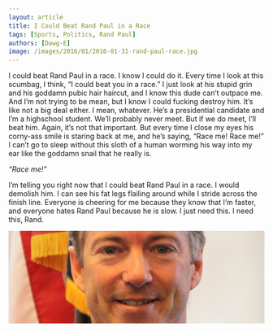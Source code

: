 ```yaml
---
layout: article
title: I Could Beat Rand Paul in a Race
tags: [Sports, Politics, Rand Paul]
authors: [Dawg-E]
image: /images/2016/01/2016-01-31-rand-paul-race.jpg
---
```


I could beat Rand Paul in a race. I know I could do it. Every time I look at this scumbag, I think, “I could beat you in a race.” I just look at his stupid grin and his goddamn pubic hair haircut, and I know this dude can’t outpace me. And I’m not trying to be mean, but I know I could fucking destroy him. It’s like not a big deal either. I mean, whatever. He’s a presidential candidate and I’m a highschool student. We’ll probably never meet. But if we do meet, I’ll beat him.
Again, it’s not that important. But every time I close my eyes his corny-ass smile is staring back at me, and he’s saying, “Race me! Race me!” I can’t go to sleep without this sloth of a human worming his way into my ear like the goddamn snail that he really is.

*“Race me!”*

I’m telling you right now that I could beat Rand Paul in a race. I would demolish him. I can see his fat legs flailing around while I stride across the finish line. Everyone is cheering for me because they know that I’m faster, and everyone hates Rand Paul because he is slow. I just need this. I need this, Rand.

![Race me!](/images/2016/01/2016-01-31-rand-paul-race.jpg)
